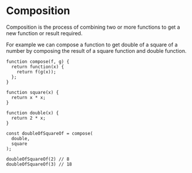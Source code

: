 # Composition

Composition is the process of combining two or more functions to get a new function or result required.

For example we can compose a function to get double of a square of a number by composing the result of a square function and double function.

```
function compose(f, g) {
  return function(x) {
    return f(g(x));
  };
}

function square(x) {
  return x * x;
}

function double(x) {
  return 2 * x;
}

const doubleOfSquareOf = compose(
  double,
  square
);

doubleOfSquareOf(2) // 8 
doubleOfSquareOf(3) // 18
```